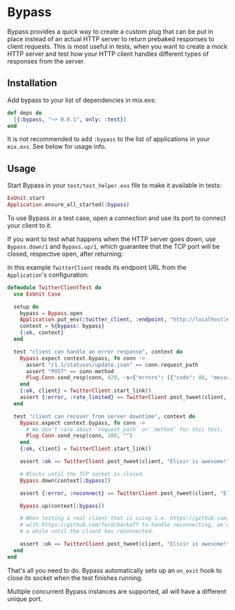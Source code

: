 # Bypass

Bypass provides a quick way to create a custom plug that can be put in place instead of an actual
HTTP server to return prebaked responses to client requests. This is most useful in tests, when you
want to create a mock HTTP server and test how your HTTP client handles different types of
responses from the server.


## Installation

Add bypass to your list of dependencies in mix.exs:

```elixir
def deps do
  [{:bypass, "~> 0.0.1", only: :test}]
end
```

It is not recommended to add `:bypass` to the list of applications in your `mix.exs`. See below
for usage info.


## Usage

Start Bypass in your `test/test_helper.exs` file to make it available in tests:

```elixir
ExUnit.start
Application.ensure_all_started(:bypass)
```

To use Bypass in a test case, open a connection and use its port to connect your client to it.

If you want to test what happens when the HTTP server goes down, use `Bypass.down/1` and
`Bypass.up/1`, which guarantee that the TCP port will be closed, respective open, after returning:

In this example `TwitterClient` reads its endpoint URL from the `Application`'s configuration:

```elixir
defmodule TwitterClientTest do
  use ExUnit.Case

  setup do
    bypass = Bypass.open
    Application.put_env(:twitter_client, :endpoint, "http://localhost:#{bypass.port}/")
    context = %{bypass: bypass}
    {:ok, context}
  end

  test "client can handle an error response", context do
    Bypass.expect context.bypass, fn conn ->
      assert "/1.1/statuses/update.json" == conn.request_path
      assert "POST" == conn.method
      Plug.Conn.send_resp(conn, 429, ~s<{"errors": [{"code": 88, "message": "Rate limit exceeded"}]}>)
    end
    {:ok, client} = TwitterClient.start_link()
    assert {:error, :rate_limited} == TwitterClient.post_tweet(client, "Elixir is awesome!")
  end

  test "client can recover from server downtime", context do
    Bypass.expect context.bypass, fn conn ->
      # We don't care about `request_path` or `method` for this test.
      Plug.Conn.send_resp(conn, 200, "")
    end
    {:ok, client} = TwitterClient.start_link()

    assert :ok == TwitterClient.post_tweet(client, "Elixir is awesome!")

    # Blocks until the TCP socket is closed.
    Bypass.down(context[:bypass])

    assert {:error, :noconnect} == TwitterClient.post_tweet(client, "Elixir is awesome!")

    Bypass.up(context[:bypass])

    # When testing a real client that is using i.e. https://github.com/fishcakez/connection
    # with https://github.com/ferd/backoff to handle reconnecting, we'd have to loop for
    # a while until the client has reconnected.

    assert :ok == TwitterClient.post_tweet(client, "Elixir is awesome!")
  end
end
```

That's all you need to do. Bypass automatically sets up an `on_exit` hook to close its socket when
the test finishes running.

Multiple concurrent Bypass instances are supported, all will have a different unique port.
